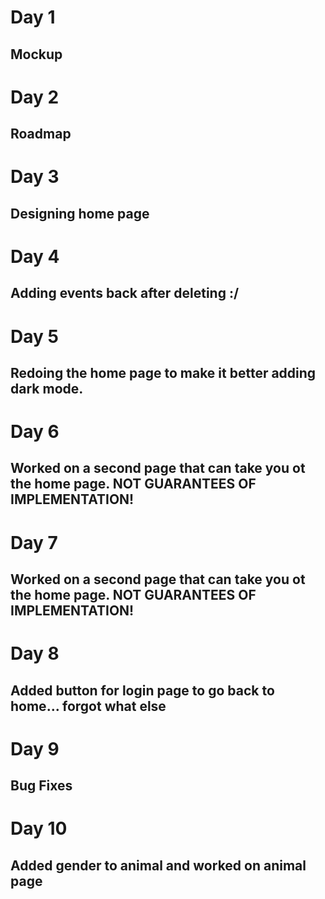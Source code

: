 # Day 1
## Mockup

# Day 2
## Roadmap

# Day 3
## Designing home page

# Day 4
## Adding events back after deleting :/

# Day 5
## Redoing the home page to make it better adding dark mode.

# Day 6
## Worked on a second page that can take you ot the home page. NOT GUARANTEES OF IMPLEMENTATION!

# Day 7 
## Worked on a second page that can take you ot the home page. NOT GUARANTEES OF IMPLEMENTATION!

# Day 8
## Added button for login page to go back to home... forgot what else

# Day 9
## Bug Fixes

# Day 10
## Added gender to animal and worked on animal page